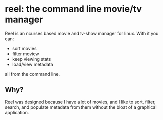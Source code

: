 # reel: the command line movie/tv manager

Reel is an ncurses based movie and tv-show manager for linux. With it you can:

* sort movies
* filter moview
* keep viewing stats
* load/view metadata

all from the command line.

## Why?

Reel was designed because I have a lot of movies, and I like to sort, filter, search, and populate metadata from them without the bloat of a graphical application.
